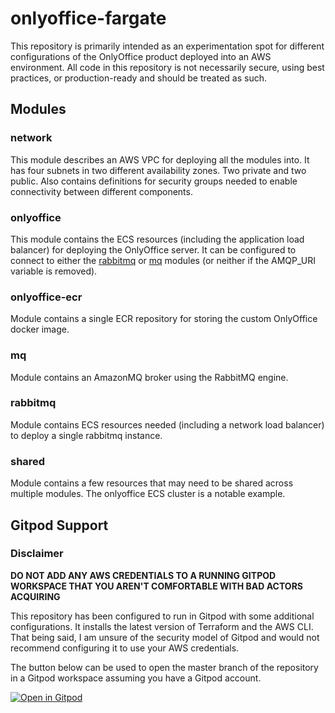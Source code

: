 # onlyoffice-fargate

This repository is primarily intended as an experimentation spot for different configurations of the OnlyOffice product deployed into an AWS environment.  All code in this repository is not necessarily secure, using best practices, or production-ready and should be treated as such.

## Modules

### network

This module describes an AWS VPC for deploying all the modules into.  It has four subnets in two different availability zones.  Two private and two public.  Also contains definitions for security groups needed to enable connectivity between different components.

### onlyoffice

This module contains the ECS resources (including the application load balancer) for deploying the OnlyOffice server.  It can be configured to connect to either the [rabbitmq](#rabbitmq) or [mq](#mq) modules (or neither if the AMQP_URI variable is removed).

### onlyoffice-ecr

Module contains a single ECR repository for storing the custom OnlyOffice docker image.

### mq

Module contains an AmazonMQ broker using the RabbitMQ engine.

### rabbitmq

Module contains ECS resources needed (including a network load balancer) to deploy a single rabbitmq instance.

### shared

Module contains a few resources that may need to be shared across multiple modules.  The onlyoffice ECS cluster is a notable example.

## Gitpod Support

### Disclaimer
**DO NOT ADD ANY AWS CREDENTIALS TO A RUNNING GITPOD WORKSPACE THAT YOU AREN'T COMFORTABLE WITH BAD ACTORS ACQUIRING**

This repository has been configured to run in Gitpod with some additional configurations.  It installs the latest version of Terraform and the AWS CLI.  That being said, I am unsure of the security model of Gitpod and would not recommend configuring it to use your AWS credentials.  

The button below can be used to open the master branch of the repository in a Gitpod workspace assuming you have a Gitpod account.

[![Open in Gitpod](https://gitpod.io/button/open-in-gitpod.svg)](https://gitpod.io/#https://github.com/awarrington0895/onlyoffice-fargate)